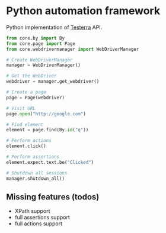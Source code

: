 # Python automation framework

Python implementation of [Testerra](https://github.com/telekom/testerra) API.

```python
from core.by import By
from core.page import Page
from core.webdrivermanager import WebDriverManager

# Create WebDriverManager
manager = WebDriverManager()

# Get the WebDriver
webdriver = manager.get_webdriver()

# Create a page
page = Page(webdriver)

# Visit URL
page.open("http://google.com")

# Find element
element = page.find(By.id("q"))

# Perform actions
element.click()

# Perform assertions
element.expect.text.be("Clicked")

# Shutdown all sessions
manager.shutdown_all()
```


## Missing features (todos)

- XPath support
- full assertions support
- full actions support
